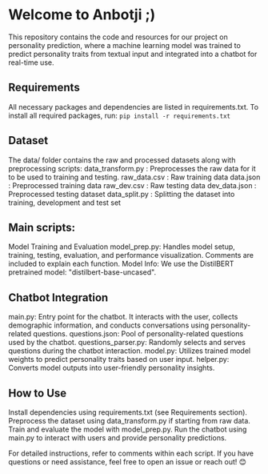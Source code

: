 
# Welcome to Anbotji ;)

This repository contains the code and resources for our project on personality prediction, where a machine learning model was trained to predict personality traits from textual input and integrated into a chatbot for real-time use. 

## Requirements
All necessary packages and dependencies are listed in requirements.txt.
To install all required packages, run: `pip install -r requirements.txt`

## Dataset 
The data/ folder contains the raw and processed datasets along with preprocessing scripts:
data_transform.py : Preprocesses the raw data for it to be used to training and testing. 
raw_data.csv : Raw training data
data.json : Preprocessed training data
raw_dev.csv : Raw testing data
dev_data.json : Preprocessed testing dataset
data_split.py : Splitting the dataset into training, development and test set

## Main scripts:
Model Training and Evaluation
model_prep.py: Handles model setup, training, testing, evaluation, and performance visualization. Comments are included to explain each function.
Model Info:
We use the DistilBERT pretrained model: "distilbert-base-uncased".

## Chatbot Integration
main.py: Entry point for the chatbot. It interacts with the user, collects demographic information, and conducts conversations using personality-related questions.
questions.json: Pool of personality-related questions used by the chatbot.
questions_parser.py: Randomly selects and serves questions during the chatbot interaction.
model.py: Utilizes trained model weights to predict personality traits based on user input.
helper.py: Converts model outputs into user-friendly personality insights.

## How to Use
Install dependencies using requirements.txt (see Requirements section).
Preprocess the dataset using data_transform.py if starting from raw data.
Train and evaluate the model with model_prep.py.
Run the chatbot using main.py to interact with users and provide personality predictions.


For detailed instructions, refer to comments within each script. If you have questions or need assistance, feel free to open an issue or reach out! 😊


